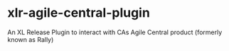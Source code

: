 # xlr-agile-central-plugin
An XL Release Plugin to interact with CAs Agile Central product (formerly known as Rally)
